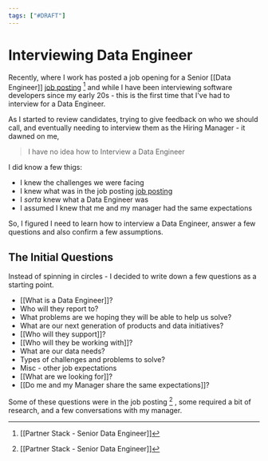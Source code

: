 ```yaml
---
tags: ["#DRAFT"]
---
```

# Interviewing Data Engineer

Recently, where I work has posted a job opening for a Senior [[Data Engineer]] [job posting](https://jobs.lever.co/partnerstack/0cb878c6-f246-4112-b2f1-58bf112d1939)  [^jobposting] and while I have been interviewing software developers since my early 20s - this is the first time that I've had to interview for a Data Engineer. 

As I started to review candidates, trying to give feedback on who we should call, and eventually needing to interview them as the Hiring Manager - it dawned on me,

> I have no idea how to Interview a Data Engineer

I did know a few thigs:

- I knew the challenges we were facing 
- I knew what was in the job posting [job posting](https://jobs.lever.co/partnerstack/0cb878c6-f246-4112-b2f1-58bf112d1939)
- I _sorta_ knew what a Data Engineer was 
- I assumed I knew that me and my manager had the same expectations 

So, I figured I need to learn how to interview a Data Engineer, answer a few questions and also confirm a few assumptions.

## The Initial Questions

Instead of spinning in circles - I decided to write down a few questions as a starting point. 

- [[What is a Data Engineer]]?
- Who will they report to?
- What problems are we hoping they will be able to help us solve?
- What are our next generation of products and data initiatives?
- [[Who will they support]]?
- [[Who will they be working with]]?
- What are our data needs?
- Types of challenges and problems to solve?
- Misc - other job expectations
- [[What are we looking for]]?
- [[Do me and my Manager share the same expectations]]?

Some of these questions were in the job posting [^jobposting] , some required a bit of research, and a few conversations with my manager. 




[^jobposting]: [[Partner Stack - Senior Data Engineer]]

